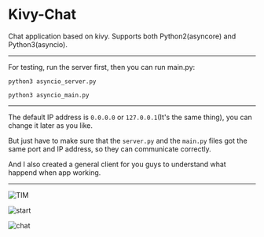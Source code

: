 # Kivy-Chat
Chat application based on kivy. Supports both Python2(asyncore) and Python3(asyncio).

___

For testing, run the server first, then you can run main.py:

`python3 asyncio_server.py`

`python3 asyncio_main.py`

___

The default IP address is `0.0.0.0` or `127.0.0.1`(It's the same thing), you can change it later as you like.

But just have to make sure that the `server.py` and the `main.py` files got the same port and IP address, so they can communicate correctly.

And I also created a general client for you guys to understand what happend when app working.

___


![TIM](https://github.com/yingshaoxo/kivy-chat/raw/master/screenshots/TIM.png "TIM")

![start](https://github.com/yingshaoxo/kivy-chat/raw/master/screenshots/start.png "start")

![chat](https://github.com/yingshaoxo/kivy-chat/raw/master/screenshots/chat.png "chat")
